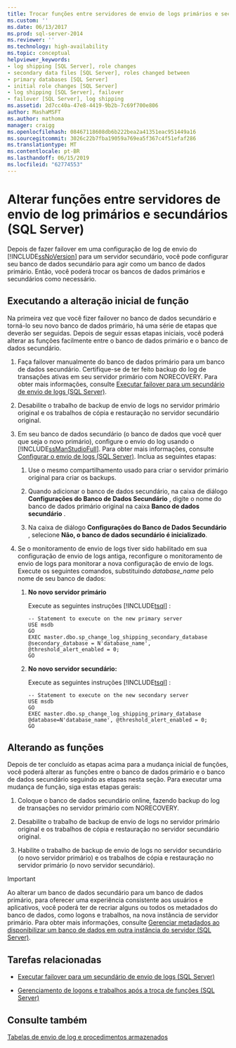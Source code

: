 ```yaml
---
title: Trocar funções entre servidores de envio de logs primários e secundários (SQL Server) | Microsoft Docs
ms.custom: ''
ms.date: 06/13/2017
ms.prod: sql-server-2014
ms.reviewer: ''
ms.technology: high-availability
ms.topic: conceptual
helpviewer_keywords:
- log shipping [SQL Server], role changes
- secondary data files [SQL Server], roles changed between
- primary databases [SQL Server]
- initial role changes [SQL Server]
- log shipping [SQL Server], failover
- failover [SQL Server], log shipping
ms.assetid: 2d7cc40a-47e8-4419-9b2b-7c69f700e806
author: MashaMSFT
ms.author: mathoma
manager: craigg
ms.openlocfilehash: 08467118608db6b222bea2a41351eac951449a16
ms.sourcegitcommit: 3026c22b7fba19059a769ea5f367c4f51efaf286
ms.translationtype: MT
ms.contentlocale: pt-BR
ms.lasthandoff: 06/15/2019
ms.locfileid: "62774553"
---
```

# <a name="change-roles-between-primary-and-secondary-log-shipping-servers-sql-server"></a>Alterar funções entre servidores de envio de log primários e secundários (SQL Server)
  Depois de fazer failover em uma configuração de log de envio do [!INCLUDE[ssNoVersion](../../includes/ssnoversion-md.md)] para um servidor secundário, você pode configurar seu banco de dados secundário para agir como um banco de dados primário. Então, você poderá trocar os bancos de dados primários e secundários como necessário.  
  
## <a name="performing-the-initial-role-change"></a>Executando a alteração inicial de função  
 Na primeira vez que você fizer failover no banco de dados secundário e torná-lo seu novo banco de dados primário, há uma série de etapas que deverão ser seguidas. Depois de seguir essas etapas iniciais, você poderá alterar as funções facilmente entre o banco de dados primário e o banco de dados secundário.  
  
1.  Faça failover manualmente do banco de dados primário para um banco de dados secundário. Certifique-se de ter feito backup do log de transações ativas em seu servidor primário com NORECOVERY. Para obter mais informações, consulte [Executar failover para um secundário de envio de logs &#40;SQL Server&#41;](fail-over-to-a-log-shipping-secondary-sql-server.md).  
  
2.  Desabilite o trabalho de backup de envio de logs no servidor primário original e os trabalhos de cópia e restauração no servidor secundário original.  
  
3.  Em seu banco de dados secundário (o banco de dados que você quer que seja o novo primário), configure o envio do log usando o [!INCLUDE[ssManStudioFull](../../includes/ssmanstudiofull-md.md)]. Para obter mais informações, consulte [Configurar o envio de logs &#40;SQL Server&#41;](configure-log-shipping-sql-server.md). Inclua as seguintes etapas:  
  
    1.  Use o mesmo compartilhamento usado para criar o servidor primário original para criar os backups.  
  
    2.  Quando adicionar o banco de dados secundário, na caixa de diálogo **Configurações do Banco de Dados Secundário** , digite o nome do banco de dados primário original na caixa **Banco de dados secundário** .  
  
    3.  Na caixa de diálogo **Configurações do Banco de Dados Secundário** , selecione **Não, o banco de dados secundário é inicializado**.  
  
4.  Se o monitoramento de envio de logs tiver sido habilitado em sua configuração de envio de logs antiga, reconfigure o monitoramento de envio de logs para monitorar a nova configuração de envio de logs.  Execute os seguintes comandos, substituindo *database_name* pelo nome de seu banco de dados:  
  
    1.  **No novo servidor primário**  
  
         Execute as seguintes instruções [!INCLUDE[tsql](../../includes/tsql-md.md)] :  
  
        ```  
        -- Statement to execute on the new primary server  
        USE msdb  
        GO  
        EXEC master.dbo.sp_change_log_shipping_secondary_database @secondary_database = N'database_name', @threshold_alert_enabled = 0;  
        GO  
        ```  
  
    2.  **No novo servidor secundário:**  
  
         Execute as seguintes instruções [!INCLUDE[tsql](../../includes/tsql-md.md)] :  
  
        ```  
        -- Statement to execute on the new secondary server  
        USE msdb  
        GO  
        EXEC master.dbo.sp_change_log_shipping_primary_database @database=N'database_name', @threshold_alert_enabled = 0;  
        GO  
        ```  
  
## <a name="swapping-roles"></a>Alterando as funções  
 Depois de ter concluído as etapas acima para a mudança inicial de funções, você poderá alterar as funções entre o banco de dados primário e o banco de dados secundário seguindo as etapas nesta seção. Para executar uma mudança de função, siga estas etapas gerais:  
  
1.  Coloque o banco de dados secundário online, fazendo backup do log de transações no servidor primário com NORECOVERY.  
  
2.  Desabilite o trabalho de backup de envio de logs no servidor primário original e os trabalhos de cópia e restauração no servidor secundário original.  
  
3.  Habilite o trabalho de backup de envio de logs no servidor secundário (o novo servidor primário) e os trabalhos de cópia e restauração no servidor primário (o novo servidor secundário).  
  
> [!IMPORTANT]  
>  Ao alterar um banco de dados secundário para um banco de dados primário, para oferecer uma experiência consistente aos usuários e aplicativos, você poderá ter de recriar alguns ou todos os metadados do banco de dados, como logons e trabalhos, na nova instância de servidor primário. Para obter mais informações, consulte [Gerenciar metadados ao disponibilizar um banco de dados em outra instância do servidor &#40;SQL Server&#41;](../../relational-databases/databases/manage-metadata-when-making-a-database-available-on-another-server.md).  
  
##  <a name="RelatedTasks"></a> Tarefas relacionadas  
  
-   [Executar failover para um secundário de envio de logs &#40;SQL Server&#41;](fail-over-to-a-log-shipping-secondary-sql-server.md)  
  
-   [Gerenciamento de logons e trabalhos após a troca de funções &#40;SQL Server&#41;](../../sql-server/failover-clusters/management-of-logins-and-jobs-after-role-switching-sql-server.md)  
  
## <a name="see-also"></a>Consulte também  
 [Tabelas de envio de log e procedimentos armazenados](log-shipping-tables-and-stored-procedures.md)  
  
  
